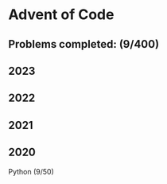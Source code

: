 # Advent of Code

## Problems completed: (9/400)
     
## 2023

## 2022 

## 2021 

## 2020
Python (9/50)